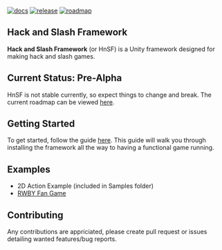 [![docs](https://github.com/christides11/hack-n-slash-framework/workflows/Documentation/badge.svg)](https://christides11.github.io/hack-and-slash-framework/)
[![release](https://img.shields.io/github/release/christides11/hack-n-slash-framework.svg)](https://github.com/christides11/hack-and-slash-framework/releases)
[![roadmap](https://img.shields.io/badge/roadmap-blue.svg)](https://trello.com/b/Zr16X01b/hnsf)

## Hack and Slash Framework

**Hack and Slash Framework** (or HnSF) is a Unity framework designed for making hack and slash games.

## Current Status: Pre-Alpha
HnSF is not stable currently, so expect things to change and break.
The current roadmap can be viewed [here](https://trello.com/b/Zr16X01b/hnsf).

## Getting Started

To get started, follow the guide [here](https://christides11.github.io/hack-and-slash-framework/guides/index.html). 
This guide will walk you through installing the framework all the way to having a functional game running.

## Examples

* 2D Action Example (included in Samples folder)
* [RWBY Fan Game](https://github.com/christides11/rwby)

## Contributing

Any contributions are appriciated, please create pull request or issues detailing wanted features/bug reports.
